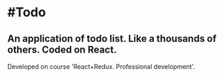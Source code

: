#Todo
===
An application of todo list. Like a thousands of others.
Coded on React.
---
Developed on course 'React+Redux. Professional development'.
